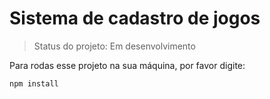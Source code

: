 # Sistema de cadastro de jogos 

> Status do projeto: Em desenvolvimento

Para rodas esse projeto na sua máquina, por favor digite: 

```
npm install
```
